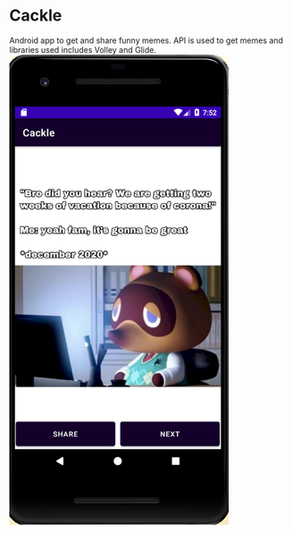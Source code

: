# Cackle
Android app to get and share funny memes.
API is used to get memes and libraries used includes Volley and Glide.
![](https://github.com/kartik0406/Cackle/blob/main/img1.PNG)
